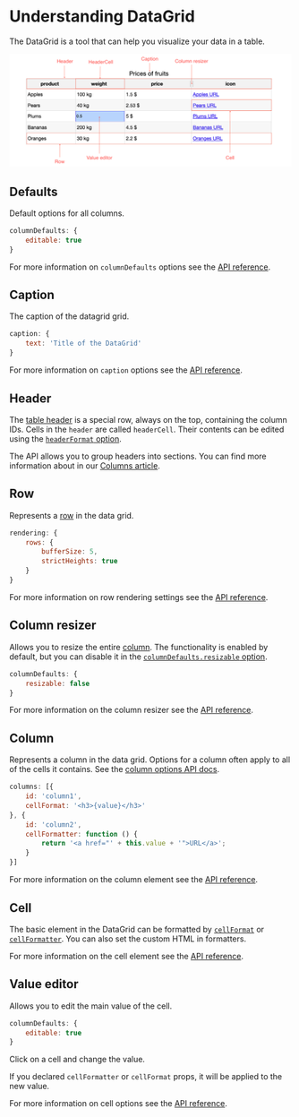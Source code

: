 Understanding DataGrid
===

The DataGrid is a tool that can help you visualize your data in a table.

![datagrid.png](datagrid.png)

Defaults
---------
Default options for all columns.

```js
columnDefaults: {
    editable: true
}
```

For more information on `columnDefaults` options see the [API reference](https://api.highcharts.com/dashboards/#interfaces/DataGrid_Options.Options-1#columnDefaults).

Caption
---------

The caption of the datagrid grid.

```js
caption: {
    text: 'Title of the DataGrid'
}
```

For more information on `caption` options see the [API reference](https://api.highcharts.com/dashboards/#interfaces/DataGrid_Options.Options-1#caption).

Header
---------

The [table header](https://api.highcharts.com/dashboards/#classes/DataGrid_DataGridTableHeader) is a special row, always on the top, containing the column IDs.
Cells in the `header` are called `headerCell`. Their contents can be edited using the
[`headerFormat` option](https://api.highcharts.com/dashboards/#interfaces/DataGrid_DataGridOptions.ColumnOptions#headerFormat).

The API allows you to group headers into sections.
You can find more information about in our [Columns article](/docs/dashboards/columns).

Row
---------

Represents a [row](https://api.highcharts.com/dashboards/#classes/DataGrid_DataGridRow.DataGridRow-1) in the data grid.

```js
rendering: {
    rows: {
        bufferSize: 5,
        strictHeights: true
    }
}
```

For more information on row rendering settings see the [API reference](https://api.highcharts.com/dashboards/#interfaces/DataGrid_DataGridOptions.RowsSettings).

Column resizer
---------

Allows you to resize the entire [column](https://api.highcharts.com/dashboards/#classes/DataGrid_DataGridColumn.DataGridColumn-1). The functionality is enabled by default,
but you can disable it in the [`columnDefaults.resizable` option](https://api.highcharts.com/dashboards/#interfaces/DataGrid_DataGridOptions.ColumnsSettings).

```js
columnDefaults: {
    resizable: false
}
```

For more information on the column resizer see the [API reference](https://api.highcharts.com/dashboards/#classes/DataGrid_Actions_ColumnsResizer.ColumnsResizer).

Column
---------

Represents a column in the data grid. Options for a column often apply to all of the cells it contains. See the [column options API docs](https://api.highcharts.com/dashboards/typedoc/interfaces/DataGrid_DataGridOptions.IndividualColumnOptions.html).

```js
columns: [{
    id: 'column1',
    cellFormat: '<h3>{value}</h3>'
}, {
    id: 'column2',
    cellFormatter: function () {
        return '<a href="' + this.value + '">URL</a>';
    }
}]
```

For more information on the column element see the [API reference](https://api.highcharts.com/dashboards/typedoc/classes/DataGrid_DataGridColumn.DataGridColumn-1.html).


Cell
---------

The basic element in the DataGrid can be formatted by [`cellFormat`](https://api.highcharts.com/dashboards/#interfaces/DataGrid_DataGridOptions.ColumnOptions#cellFormat) or [`cellFormatter`](https://api.highcharts.com/dashboards/#interfaces/DataGrid_DataGridOptions.ColumnOptions#cellFormatter).
You can also set the custom HTML in formatters.

For more information on the cell element see the [API reference](https://api.highcharts.com/dashboards/typedoc/classes/DataGrid_DataGridCell.DataGridCell-1.html).


Value editor
---------

Allows you to edit the main value of the cell.

```js
columnDefaults: {
    editable: true
}
```

Click on a cell and change the value.

If you declared `cellFormatter` or `cellFormat` props, it will be applied to the
new value.

For more information on cell options see the [API reference](https://api.highcharts.com/dashboards/typedoc/interfaces/DataGrid_DataGridOptions.IndividualColumnOptions.html#editable).
